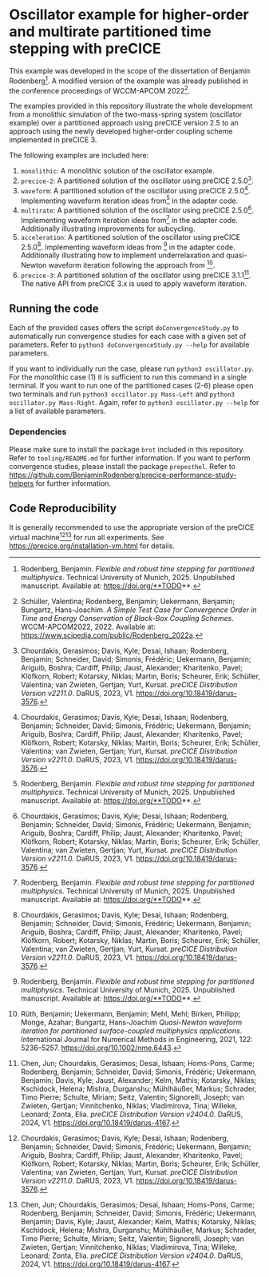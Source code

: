 # Oscillator example for higher-order and multirate partitioned time stepping with preCICE

This example was developed in the scope of the dissertation of Benjamin Rodenberg[^1]. A modified version of the example was already published in the conference proceedings of WCCM-APCOM 2022[^2].

The examples provided in this repository illustrate the whole development from a monolithic simulation of the two-mass-spring system (oscillator example) over a partitioned approach using preCICE version 2.5 to an approach using the newly developed higher-order coupling scheme implemented in preCICE 3.

The following examples are included here:

1) `monolithic`: A monolithic solution of the oscillator example.
2) `precice-2`: A partitioned solution of the oscillator using preCICE 2.5.0[^3].
3) `waveform`: A partitioned solution of the oscillator using preCICE 2.5.0[^3]. Implementing waveform iteration ideas from[^1] in the adapter code.
4) `multirate`: A partitioned solution of the oscillator using preCICE 2.5.0[^3]. Implementing waveform iteration ideas from[^1] in the adapter code. Additionally illustrating improvements for subcycling.
5) `acceleration`: A partitioned solution of the oscillator using preCICE 2.5.0[^3]. Implementing waveform ideas from [^1] in the adapter code. Additionally illustrating how to implement underrelaxation and quasi-Newton waveform iteration following the approach from [^5].
6) `precice-3`: A partitioned solution of the oscillator using preCICE 3.1.1[^4]. The native API from preCICE 3.x is used to apply waveform iteration.

## Running the code

Each of the provided cases offers the script `doConvergenceStudy.py` to automatically run convergence studies for each case with a given set of parameters. Refer to `python3 doConvergenceStudy.py --help` for available parameters.

If you want to individually run the case, please run `python3 oscillator.py`. For the monolithic case (1) it is sufficient to run this command in a single terminal. If you want to run one of the partitioned cases (2-6) please open two terminals and run `python3 oscillator.py Mass-Left` and `python3 oscillator.py Mass-Right`. Again, refer to `python3 oscillator.py --help` for a list of available parameters.

### Dependencies

Please make sure to install the package `brot` included in this repository. Refer to `tooling/README.md` for further information.
If you want to perform convergence studies, please install the package `prepesthel`. Refer to https://github.com/BenjaminRodenberg/precice-performance-study-helpers for further information.

## Code Reproducibility

It is generally recommended to use the appropriate version of the preCICE virtual machine[^3][^4] for run all experiments. See https://precice.org/installation-vm.html for details.

[^1]: Rodenberg, Benjamin. *Flexible and robust time stepping for partitioned multiphysics*. Technical University of Munich, 2025. Unpublished manuscript. Available at: https://doi.org/**TODO**.
[^2]: Schüller, Valentina; Rodenberg, Benjamin; Uekermann, Benjamin; Bungartz, Hans-Joachim. *A Simple Test Case for Convergence Order in Time and Energy Conservation of Black-Box Coupling Schemes*. WCCM-APCOM2022, 2022. Available at: https://www.scipedia.com/public/Rodenberg_2022a.
[^3]: Chourdakis, Gerasimos; Davis, Kyle; Desai, Ishaan; Rodenberg, Benjamin; Schneider, David; Simonis, Frédéric; Uekermann, Benjamin; Ariguib, Boshra; Cardiff, Philip; Jaust, Alexander; Kharitenko, Pavel; Klöfkorn, Robert; Kotarsky, Niklas; Martin, Boris; Scheurer, Erik; Schüller, Valentina; van Zwieten, Gertjan; Yurt, Kursat. *preCICE Distribution Version v2211.0*. DaRUS, 2023, V1. https://doi.org/10.18419/darus-3576.
[^4]: Chen, Jun; Chourdakis, Gerasimos; Desai, Ishaan; Homs-Pons, Carme; Rodenberg, Benjamin; Schneider, David; Simonis, Frédéric; Uekermann, Benjamin; Davis, Kyle; Jaust, Alexander; Kelm, Mathis; Kotarsky, Niklas; Kschidock, Helena; Mishra, Durganshu; Mühlhäußer, Markus; Schrader, Timo Pierre; Schulte, Miriam; Seitz, Valentin; Signorelli, Joseph; van Zwieten, Gertjan; Vinnitchenko, Niklas; Vladimirova, Tina; Willeke, Leonard; Zonta, Elia. *preCICE Distribution Version v2404.0*. DaRUS, 2024, V1. https://doi.org/10.18419/darus-4167.
[^5]: Rüth, Benjamin; Uekermann, Benjamin; Mehl, Mehl; Birken, Philipp; Monge, Azahar; Bungartz, Hans-Joachim *Quasi-Newton waveform iteration for partitioned surface-coupled multiphysics applications*. International Journal for Numerical Methods in Engineering, 2021, 122: 5236–5257. https://doi.org/10.1002/nme.6443.

